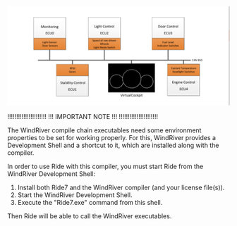 ![picture](system_overview.png)




!!!!!!!!!!!!!!!!!!!!!!
!!! IMPORTANT NOTE !!!
!!!!!!!!!!!!!!!!!!!!!!


The WindRiver compile chain executables need
some environment properties to be set for working properly.
For this, WindRiver provides a Development Shell and a shortcut to it,
which are installed along with the compiler.

In order to use Ride with this compiler,
you must start Ride from the WindRiver Development Shell:

1. Install both Ride7 and the WindRiver compiler (and your license file(s)).
2. Start the WindRiver Development Shell.
3. Execute the "Ride7.exe" command from this shell.

Then Ride will be able to call the WindRiver executables.


